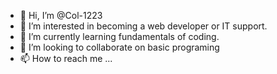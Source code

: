- 👋 Hi, I’m @Col-1223
- 👀 I’m interested in becoming a web developer or IT support.
- 🌱 I’m currently learning fundamentals of coding.
- 💞️ I’m looking to collaborate on basic programing 
- 📫 How to reach me ...

<!---
Col-1223/Col-1223 is a ✨ special ✨ repository because its `README.md` (this file) appears on your GitHub profile.
You can click the Preview link to take a look at your changes.
--->
